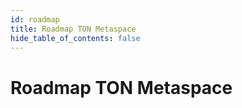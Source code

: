 ```yaml
---
id: roadmap
title: Roadmap TON Metaspace
hide_table_of_contents: false
---
```


# Roadmap TON Metaspace
